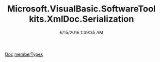 ﻿---
title: Microsoft.VisualBasic.SoftwareToolkits.XmlDoc.Serialization
date: 6/15/2016 1:49:35 AM
---

[Doc](T-Microsoft.VisualBasic.SoftwareToolkits.XmlDoc.Serialization.Doc.html)
[memberTypes](T-Microsoft.VisualBasic.SoftwareToolkits.XmlDoc.Serialization.memberTypes.html)
